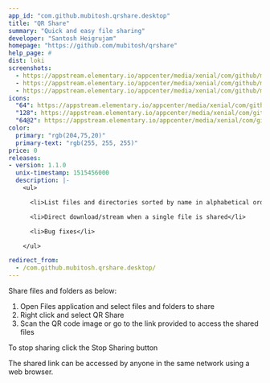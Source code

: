 ```yaml
---
app_id: "com.github.mubitosh.qrshare.desktop"
title: "QR Share"
summary: "Quick and easy file sharing"
developer: "Santosh Heigrujam"
homepage: "https://github.com/mubitosh/qrshare"
help_page: #
dist: loki
screenshots:
  - https://appstream.elementary.io/appcenter/media/xenial/com/github/mubitosh.qrshare.desktop/6FE9AEF7DA173286F22261553978AB4B/screenshots/image-1_orig.png
  - https://appstream.elementary.io/appcenter/media/xenial/com/github/mubitosh.qrshare.desktop/6FE9AEF7DA173286F22261553978AB4B/screenshots/image-2_orig.png
  - https://appstream.elementary.io/appcenter/media/xenial/com/github/mubitosh.qrshare.desktop/6FE9AEF7DA173286F22261553978AB4B/screenshots/image-3_orig.png
icons:
  "64": https://appstream.elementary.io/appcenter/media/xenial/com/github/mubitosh.qrshare.desktop/6FE9AEF7DA173286F22261553978AB4B/icons/64x64/com.github.mubitosh.qrshare_com.github.mubitosh.qrshare.png
  "128": https://appstream.elementary.io/appcenter/media/xenial/com/github/mubitosh.qrshare.desktop/6FE9AEF7DA173286F22261553978AB4B/icons/128x128/com.github.mubitosh.qrshare_com.github.mubitosh.qrshare.png
  "64@2": https://appstream.elementary.io/appcenter/media/xenial/com/github/mubitosh.qrshare.desktop/6FE9AEF7DA173286F22261553978AB4B/icons/64x64@2/com.github.mubitosh.qrshare_com.github.mubitosh.qrshare.png
color:
  primary: "rgb(204,75,20)"
  primary-text: "rgb(255, 255, 255)"
price: 0
releases:
- version: 1.1.0
  unix-timestamp: 1515456000
  description: |-
    <ul>

      <li>List files and directories sorted by name in alphabetical order</li>

      <li>Direct download/stream when a single file is shared</li>

      <li>Bug fixes</li>

    </ul>

redirect_from:
  - /com.github.mubitosh.qrshare.desktop/
---
```

<p>Share files and folders as below:</p>
<ol>
  <li>Open Files application and select files and folders to share</li>
  <li>Right click and select QR Share</li>
  <li>Scan the QR code image or go to the link provided to access the shared files</li>
</ol>
<p>To stop sharing click the Stop Sharing button</p>
<p>The shared link can be accessed by anyone in the same network using a web browser.</p>

